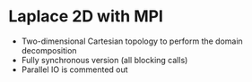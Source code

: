 # Laplace 2D with MPI
* Two-dimensional Cartesian topology to perform the domain decomposition
* Fully synchronous version (all blocking calls) 
* Parallel IO is commented out
